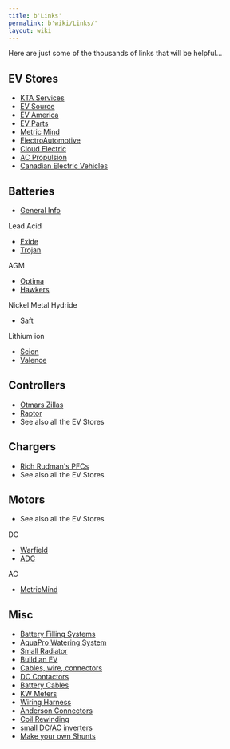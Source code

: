 ```yaml
---
title: b'Links'
permalink: b'wiki/Links/'
layout: wiki
---
```


Here are just some of the thousands of links that will be helpful...

EV Stores
---------

-   [KTA Services](http://www.kta-ev.com)
-   [EV Source](http://www.evsource.com)
-   [EV America](http://www.ev-america.com)
-   [EV Parts](http://www.evparts.com/)
-   [Metric Mind](http://www.metricmind.com/index1.htm)
-   [ElectroAutomotive](http://electroauto.com/)
-   [Cloud Electric](http://www.cloudelectric.com/)
-   [AC Propulsion](http://acpropulsion.com/)
-   [Canadian Electric Vehicles](http://www.canev.com/)

Batteries
---------

-   [General
    Info](http://www.thermoanalytics.com/support/publications/batterytypesdoc.html)

Lead Acid

-   [Exide](http://www.exideworld.com/)
-   [Trojan](http://www.trojanbattery.com)

AGM

-   [Optima](http://www.remybattery.com/)
-   [Hawkers](http://www.enersysreservepower.com/)

Nickel Metal Hydride

-   [Saft](http://www.saftbatteries.com/)

Lithium ion

-   [Scion](http://www.sionpower.com/)
-   [Valence](http://www.valence.com/)

Controllers
-----------

-   [Otmars Zillas](http://www.cafeelectric.com/)
-   [Raptor](http://www.dcpowersystems.com/)
-   See also all the EV Stores

Chargers
--------

-   [Rich Rudman's PFCs](http://www.manzanitamicro.com/)
-   See also all the EV Stores

Motors
------

-   See also all the EV Stores

DC

-   [Warfield](http://www.warfieldelectric.com)
-   [ADC](http://www.adcmotors.com)

AC

-   [MetricMind](http://www.metricmind.com/index1.htm)

Misc
----

-   [Battery Filling Systems](http://www.batteryfillingsystems.com/)
-   [AquaPro Watering System](http://www.aquapro.net/index.html)
-   [Small Radiator](http://www.aquastealth.com/)
-   [Build an EV](http://www.evadc.org/build_an_ev.html)
-   [Cables, wire, connectors](http://www.quickcable.com/)
-   [DC Contactors](http://www.curtisinst.com/)
-   [Battery Cables](http://www.eastpenn-deka.com)
-   [KW Meters](http://www.hialeahmeter.com/)
-   [Wiring Harness](http://kwikwire.com/)
-   [Anderson Connectors](http://www.powerwerx.com/)
-   [Coil Rewinding](http://www.qsl.net/ki7cx/Coilrewind.htm)
-   [small DC/AC inverters](http://www.zbattery.com/zbattery/aed75.html)
-   [Make your own
    Shunts](http://www.uoguelph.ca/~antoon/gadgets/shunts/shunts.html)
